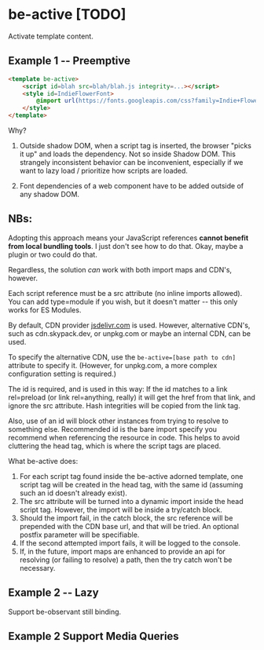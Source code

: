 # be-active [TODO]

Activate template content.

## Example 1 -- Preemptive

```html
<template be-active>
    <script id=blah src=blah/blah.js integrity=...></script>
    <style id=IndieFlowerFont>
        @import url(https://fonts.googleapis.com/css?family=Indie+Flower);
    </style>
</template>
```

Why?  

1.  Outside shadow DOM, when a script tag is inserted, the browser "picks it up" and loads the dependency.  Not so inside Shadow DOM.  This strangely inconsistent behavior can be inconvenient, especially if we want to lazy load / prioritize how scripts are loaded.

2.  Font dependencies of a web component have to be added outside of any shadow DOM.

## **NBs:** 

Adopting this approach means your JavaScript references **cannot benefit from local bundling tools**.  I just don't see how to do that.  Okay, maybe a plugin or two could do that.

Regardless, the solution *can* work with both import maps and CDN's, however.

Each script reference must be a src attribute (no inline imports allowed).  You can add type=module if you wish, but it doesn't matter -- this only works for ES Modules.

By default, CDN provider [jsdelivr.com](https://www.jsdelivr.com/esm) is used.  However, alternative CDN's, such as cdn.skypack.dev, or unpkg.com or maybe an internal CDN, can be used.

To specify the alternative CDN, use the `be-active=[base path to cdn]` attribute to specify it.  (However, for unpkg.com, a more complex configuration setting is required.)

The id is required, and is used in this way:  If the id matches to a link rel=preload (or link rel=anything, really) it will get the href from that link, and ignore the src attribute. Hash integrities will be copied from the link tag.

Also, use of an id will block other instances from trying to resolve to something else.  Recommended id is the bare import specify you recommend when referencing the resource in code. This helps to avoid cluttering the head tag, which is where the script tags are placed.

What be-active does:

1.  For each script tag found inside the be-active adorned template, one script tag will be created in the head tag, with the same id (assuming such an id doesn't already exist).
2.  The src attribute will be turned into a dynamic import inside the head script tag.  However, the import will be inside a try/catch block.
3.  Should the import fail, in the catch block, the src reference will be prepended with the CDN base url, and that will be tried. An optional postfix parameter will be specifiable.
4.  If the second attempted import fails, it will be logged to the console.
5.  If, in the future, import maps are enhanced to provide an api for resolving (or failing to resolve) a path, then the try catch won't be necessary.




## Example 2 -- Lazy

Support be-observant still binding.

## Example 2  Support Media Queries 



